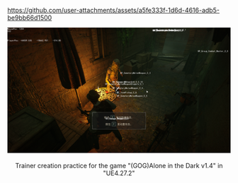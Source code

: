 https://github.com/user-attachments/assets/a5fe333f-1d6d-4616-adb5-be9bb66d1500

<div align="center">
  <img src="assets/images/demo.png" alt="" width="600px">
</div>

<br />

<div align="center">Trainer creation practice for the game "(GOG)Alone in the Dark v1.4" in "UE4.27.2"</div>
